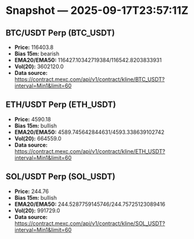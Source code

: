 # Snapshot — 2025-09-17T23:57:11Z

## BTC/USDT Perp (BTC_USDT)
- **Price:** 116403.8
- **Bias 15m:** bearish
- **EMA20/EMA50:** 116427.10342719384/116542.8203833931
- **Vol(20):** 3602120.0
- **Data source:** https://contract.mexc.com/api/v1/contract/kline/BTC_USDT?interval=Min1&limit=60

## ETH/USDT Perp (ETH_USDT)
- **Price:** 4590.18
- **Bias 15m:** bullish
- **EMA20/EMA50:** 4589.745642844631/4593.338639102742
- **Vol(20):** 664559.0
- **Data source:** https://contract.mexc.com/api/v1/contract/kline/ETH_USDT?interval=Min1&limit=60

## SOL/USDT Perp (SOL_USDT)
- **Price:** 244.76
- **Bias 15m:** bullish
- **EMA20/EMA50:** 244.5287759145746/244.75725123089416
- **Vol(20):** 991729.0
- **Data source:** https://contract.mexc.com/api/v1/contract/kline/SOL_USDT?interval=Min1&limit=60
